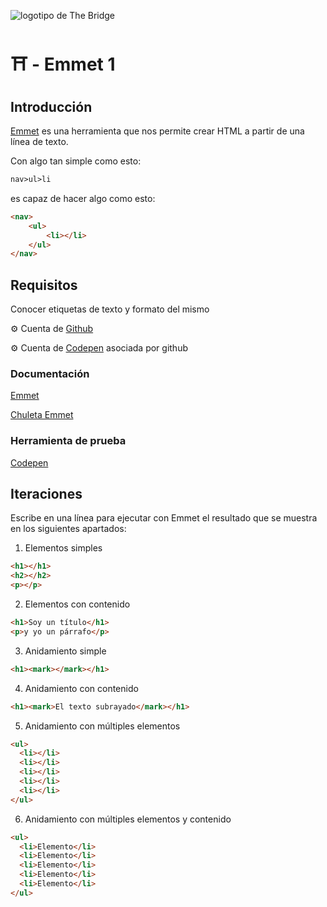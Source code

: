 ![logotipo de The Bridge](https://user-images.githubusercontent.com/27650532/77754601-e8365180-702b-11ea-8bed-5bc14a43f869.png "logotipo de The Bridge")

# :shinto_shrine: - Emmet 1 #

## Introducción ##

[Emmet](https://docs.emmet.io) es una herramienta que nos permite crear HTML a partir de una línea de texto.

Con algo tan simple como esto:

```html
nav>ul>li
```

es capaz de hacer algo como esto:

```html
<nav>
    <ul>
        <li></li>
    </ul>
</nav>
```

## Requisitos ##

Conocer etiquetas de texto y formato del mismo

:gear: Cuenta de [Github](https://github.com)

:gear: Cuenta de [Codepen](https://codepen.io) asociada por github

### Documentación ###

[Emmet](https://docs.emmet.io)

[Chuleta Emmet](https://docs.emmet.io/cheat-sheet)

### Herramienta de prueba ###

[Codepen](https://codepen.io)

## Iteraciones ##

Escribe en una línea para ejecutar con Emmet el resultado que se muestra en los siguientes apartados:

1. Elementos simples

```html
<h1></h1>
<h2></h2>
<p></p>
```

2. Elementos con contenido

```html
<h1>Soy un título</h1>
<p>y yo un párrafo</p>
```

3. Anidamiento simple

```html
<h1><mark></mark></h1>
```

4. Anidamiento con contenido

```html
<h1><mark>El texto subrayado</mark></h1>
```

5. Anidamiento con múltiples elementos

```html
<ul>
  <li></li>
  <li></li>
  <li></li>
  <li></li>
  <li></li>
</ul>
```

6. Anidamiento con múltiples elementos y contenido

```html
<ul>
  <li>Elemento</li>
  <li>Elemento</li>
  <li>Elemento</li>
  <li>Elemento</li>
  <li>Elemento</li>
</ul>
```
